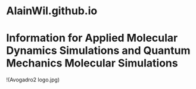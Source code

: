 # AlainWil.github.io
# Information for Applied Molecular Dynamics Simulations and Quantum Mechanics Molecular Simulations
!(Avogadro2 logo.jpg)

